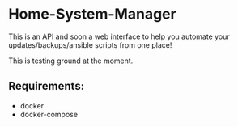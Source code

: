 # Home-System-Manager

This is an API and soon a web interface to help you automate your updates/backups/ansible scripts from one place!


This is testing ground at the moment.

## Requirements:

* docker
* docker-compose
